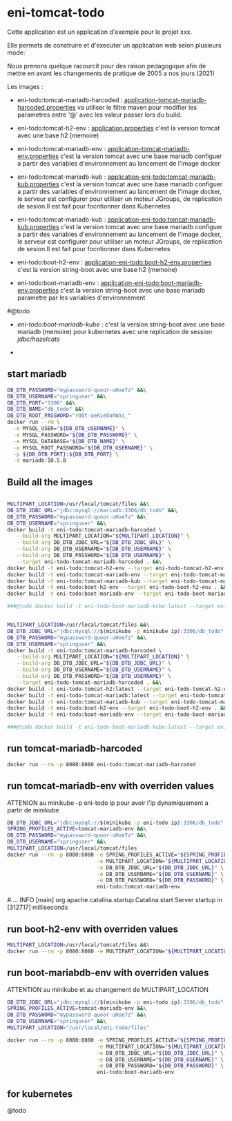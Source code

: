 # eni-tomcat-todo
Cette application est un application d'exemple pour le projet xxx.

Elle permets de construire et d'executer un application web selon plusieurs mode:

Nous prenons quelque racourcit pour des raison pedagogique afin de mettre en avant les changements de pratique de 2005 a nos jours (2021)

Les images :
- eni-todo:tomcat-mariadb-harcoded : [application-tomcat-mariadb-harcoded.properties](src/main/resources/application-tomcat-mariadb-harcoded.properties)
  va utiliser le filtre maven pour modifier les parametres entre '@' avec les valeur passer lors du build.

- eni-todo:tomcat-h2-env : [application.properties](src/main/resources/application.properties)
  c'est la version tomcat avec une base h2 (memoire)

- eni-todo:tomcat-mariadb-env : [application-tomcat-mariadb-env.properties](src/main/resources/application-tomcat-mariadb-env.properties)
  c'est la version tomcat avec une base mariadb configuer a partir des variables d'environnement au lancement de l'image docker

- eni-todo:tomcat-mariadb-kub : [application-eni-todo:tomcat-mariadb-kub.properties](src/main/resources/application-tomcat-mariadb-kub.properties)
  c'est la version tomcat avec une base mariadb configuer a partir des variables d'environnement au lancement de l'image docker, le serveur est configurer pour utiliser un moteur JGroups, de replication de sesion.Il est fait pour focntionner dans Kubernetes

- eni-todo:tomcat-mariadb-kub : [application-eni-todo:tomcat-mariadb-kub.properties](src/main/resources/application-tomcat-mariadb-kub.properties)
  c'est la version tomcat avec une base mariadb configuer a partir des variables d'environnement au lancement de l'image docker, le serveur est configurer pour utiliser un moteur JGroups, de replication de sesion.Il est fait pour focntionner dans Kubernetes

- eni-todo:boot-h2-env : [application-eni-todo:boot-h2-env.properties](src/main/resources/application-boot-h2-env.properties)
  c'est la version string-boot avec une base h2 (memoire)

- eni-todo:boot-mariadb-env : [application-eni-todo:boot-mariadb-env.properties](src/main/resources/application-boot-mariadb-env.properties)
  c'est la version string-boot avec une base mariadb parametre par les variables d'environnement

#@todo
- _eni-todo:boot-mariadb-kube_ : 
  c'est la version string-boot avec une base mariadb (memoire) pour kubernetes avec une replication de session _jdbc/hazelcats_


 - 
## start mariadb

```bash
DB_DTB_PASSWORD="mypassword-quoor-uHoe7z" &&\
DB_DTB_USERNAME="springuser" &&\
DB_DTB_PORT="3306" &&\
DB_DTB_NAME="db_todo" &&\
DB_DTB_ROOT_PASSWORD="r00t-aeKie8ahWai_"
docker run --rm \
  -e MYSQL_USER="${DB_DTB_USERNAME}" \
  -e MYSQL_PASSWORD="${DB_DTB_PASSWORD}" \
  -e MYSQL_DATABASE="${DB_DTB_NAME}" \
  -e MYSQL_ROOT_PASSWORD="${DB_DTB_USERNAME}" \
  -p ${DB_DTB_PORT}:${DB_DTB_PORT} \
  -d mariadb:10.5.8
```

## Build all the images

```bash

MULTIPART_LOCATION=/usr/local/tomcat/files &&\
DB_DTB_JDBC_URL="jdbc:mysql://mariadb:3306/db_todo" &&\
DB_DTB_PASSWORD="mypassword-quoor-uHoe7z" &&\
DB_DTB_USERNAME="springuser" &&\
docker build -t eni-todo:tomcat-mariadb-harcoded \
   --build-arg MULTIPART_LOCATION="${MULTIPART_LOCATION}" \
   --build-arg DB_DTB_JDBC_URL="${DB_DTB_JDBC_URL}" \
   --build-arg DB_DTB_USERNAME="${DB_DTB_USERNAME}" \
   --build-arg DB_DTB_PASSWORD="${DB_DTB_USERNAME}" \
   --target eni-todo-tomcat-mariadb-harcoded . &&\
docker build -t eni-todo:tomcat-h2-env --target eni-todo-tomcat-h2-env . &&\   
docker build -t eni-todo:tomcat-mariadb-env --target eni-todo-tomcat-mariadb-env . &&\
docker build -t eni-todo:tomcat-mariadb-kub --target eni-todo-tomcat-mariadb-kub . &&\
docker build -t eni-todo:boot-h2-env --target eni-todo-boot-h2-env . &&\
docker build -t eni-todo:boot-mariadb-env --target eni-todo-boot-mariadb-env .

###@todo docker build -t eni-todo-boot-mariadb-kube:latest --target eni-todo-boot-mariadb-kub .
```

```bash

MULTIPART_LOCATION=/usr/local/tomcat/files &&\
DB_DTB_JDBC_URL="jdbc:mysql://$(minikube -p minikube ip):3306/db_todo" &&\
DB_DTB_PASSWORD="mypassword-quoor-uHoe7z" &&\
DB_DTB_USERNAME="springuser" &&\
docker build -t eni-todo:tomcat-mariadb-harcoded \
   --build-arg MULTIPART_LOCATION="${MULTIPART_LOCATION}" \
   --build-arg DB_DTB_JDBC_URL="${DB_DTB_JDBC_URL}" \
   --build-arg DB_DTB_USERNAME="${DB_DTB_USERNAME}" \
   --build-arg DB_DTB_PASSWORD="${DB_DTB_USERNAME}" \
   --target eni-todo-tomcat-mariadb-harcoded . &&\
docker build -t eni-todo-tomcat-h2:latest --target eni-todo-tomcat-h2-env . &&\   
docker build -t eni-todo-tomcat-mariadb:latest --target eni-todo-tomcat-mariadb-env . &&\
docker build -t eni-todo:tomcat-mariadb-kub --target eni-todo-tomcat-mariadb-kub . &&\
docker build -t eni-todo:boot-h2-env --target eni-todo-boot-h2-env . &&\
docker build -t eni-todo:boot-mariadb-env --target eni-todo-boot-mariadb-env .

###@todo docker build -t eni-todo-boot-mariadb-kube:latest --target eni-todo-boot-mariadb-kub .
```

## run tomcat-mariadb-harcoded

```bash
docker run --rm -p 8080:8080 eni-todo:tomcat-mariadb-harcoded
```


## run tomcat-mariadb-env with overriden values

ATTENION au minikube -p eni-todo ip pour avoir l'ip dynamiquement a partir de minikube

```bash
DB_DTB_JDBC_URL="jdbc:mysql://$(minikube -p eni-todo ip):3306/db_todo" &&\
SPRING_PROFILES_ACTIVE=tomcat-mariadb-env &&\
DB_DTB_PASSWORD="mypassword-quoor-uHoe7z" &&\
DB_DTB_USERNAME="springuser" &&\
MULTIPART_LOCATION=/usr/local/tomcat/files 
docker run --rm -p 8080:8080 -e SPRING_PROFILES_ACTIVE="${SPRING_PROFILES_ACTIVE}" \
                             -e MULTIPART_LOCATION="${MULTIPART_LOCATION}" \
                             -e DB_DTB_JDBC_URL="${DB_DTB_JDBC_URL}" \
                             -e DB_DTB_USERNAME="${DB_DTB_USERNAME}" \
                             -e DB_DTB_PASSWORD="${DB_DTB_PASSWORD}" \
                             eni-todo:tomcat-mariadb-env
```

#.... INFO [main] org.apache.catalina.startup.Catalina.start Server startup in [312717] milliseconds

## run boot-h2-env with overriden values

```bash
MULTIPART_LOCATION=/usr/local/tomcat/files &&\
docker run --rm -p 8080:8080 -e MULTIPART_LOCATION="${MULTIPART_LOCATION}"
```

## run boot-mariabdb-env with overriden values

ATTENTION au minikube et au changement de MULTIPART_LOCATION

```bash
DB_DTB_JDBC_URL="jdbc:mysql://$(minikube -p eni-todo ip):3306/db_todo" &&\
SPRING_PROFILES_ACTIVE=tomcat-mariadb-env &&\
DB_DTB_PASSWORD="mypassword-quoor-uHoe7z" &&\
DB_DTB_USERNAME="springuser" &&\
MULTIPART_LOCATION="/usr/local/eni-todo/files"

docker run --rm -p 8080:8080 -e SPRING_PROFILES_ACTIVE="${SPRING_PROFILES_ACTIVE}" \
                             -e MULTIPART_LOCATION="${MULTIPART_LOCATION}" \
                             -e DB_DTB_JDBC_URL="${DB_DTB_JDBC_URL}" \
                             -e DB_DTB_USERNAME="${DB_DTB_USERNAME}" \
                             -e DB_DTB_PASSWORD="${DB_DTB_PASSWORD}" \
                             eni-todo:boot-mariadb-env
```

## for kubernetes 

@todo
